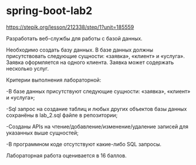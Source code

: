 # spring-boot-lab2
https://stepik.org/lesson/212338/step/1?unit=185559

Разработать веб-службы для работы с базой данных.

Необходимо создать базу данных. В базе данных должны присутствовать следующие сущности: «заявка», «клиент» и «услуга». Заявка оформляется на одного клиента. Заявка может содержать несколько услуг.

Критерии выполнения лабораторной:

-В базе данных присутствуют следующие сущности: «заявка», «клиент» и «услуга»;

-Sql запрос на создание таблиц и любых других объектов базы данных сохранёны в lab_2.sql файле в репозитории;

-Созданы APIs на чтение/добавление/изменение/удаление записей для указанных выше сущностей;

-В программном коде отсутствуют какие-либо SQL запросы.

Лабораторная работа оценивается в 16 баллов.
